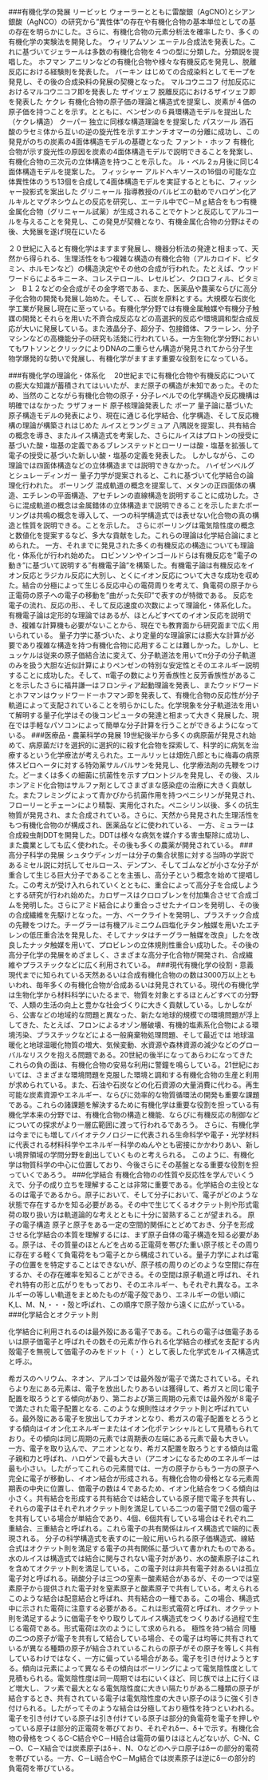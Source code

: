 ###有機化学の発展
リービッヒ
ウォーラーとともに雷酸銀（AgCNO)とシアン銀酸（AgNCO）の研究から”異性体”の存在や有機化合物の基本単位としての基の存在を明らかにした。さらに、有機化合物の元素分析法を確率したり、多くの有機化学の実験法を開発した。
ウィリアムソン
エーテル合成法を発表した。これに基づいてジェラールは多数の有機化合物を４つの型に分類した。分類説を提唱した。
ホフマン
アニリンなどの有機化合物や様々な有機反応を発見し、脱離反応における経験則を発表した。
バーキン
はじめての合成染料としてモープを発見し、その後の合成染料の発展の契機となった。
マルコウニコフ
付加反応におけるマルコウニコフ即を発表した
ザイツェフ
脱離反応におけるザイツェフ即を発表した
ケクレ
有機化合物の原子価の理論と構造式を提案し、炭素が４価の原子価を持つことを示す。とともに、ベンゼンの６員環構造モデルを提出した（ケクレ構造）
クーパー
独立に同様な構造理論をを提案した
パスツール
酒石酸のラセミ体から互いの逆の旋光性を示すエナンチオマーの分離に成功し、この発見がのちの炭素の4面体構造モデルの基礎となった
ファント・ホッフ
有機化合物が示す旋光性の原因を炭素の4面体構造モデルで説明できることを発案し、有機化合物の三次元の立体構造を持つことを示した。
ル・ベル
2ヵ月後に同じ4面体構造モデルを提案した。
フィッシャー
アルドヘキソースの16個の可能な立体異性体のうち13個を合成して4面体構造モデルを実証するとともに、フィッシャー投影式を案出した
グリニャール
指導教授のバルビエの勧めでハロゲン化アルキルとマグネシウムとの反応を研究し、エーテル中でC－Mｇ結合をもつ有機金属化合物（グリニャール試薬）が生成されることでケトンと反応してアルコールを与えることを発見し、この発見が契機となり、有機金属化合物の分野はその後、大発展を遂げ現在にいたる

２０世紀に入ると有機化学はますます発展し、機器分析法の発達と相まって、天然から得られる、生理活性をもつ複雑な構造の有機化合物（アルカロイド、ビタミン、ホルモンなど）の構造決定やその他の合成が行われた。たとえば、ウッドワードらによるキニーネ、コレステロール、レセルピン、クロロフィル、ビタミン　B１２などの全合成がその金字塔である、また、医薬品や農薬ならびに高分子化合物の開発も発展し始めた。そして、、石炭を原料とする。大規模な石炭化学工業が発展し現在に至っている。有機化学分野では有機金属触媒や有機分子触媒の開発とそれらを用いた不斉合成反応などの高選択的反応や環境調和型合成反応が大いに発展している。また液晶分子、超分子、包接錯体、フラーレン、分子マシンなどの高機能分子の研究も活発に行われている。一方生物化学分野においてもワトソンとクリックによりDNAの二重らせん構造が発見されてから分子生物学爆発的な勢いで発展し、有機化学がますます重要な役割をになっている。

###有機化学の理論化・体系化
　20世紀までに有機化合物や有機反応についての膨大な知識が蓄積されてはいいたが、まだ原子の構造が未知であった。そのため、当然のことながら有機化合物の原子・分子レベルでの化学構造や反応機構は明確ではなかった
ラザフォード
原子核理論発表した
ボーア
量子論に基づいた原子構造モデルの発表により、現在に通じる化学結合、化学構造、そして反応機構の理論が構築されはじめた
ルイスとラングミュア
八隅説を提案し、共有結合の概念を導き、またルイス構造式を考案した、さらにルイスはプロトンの授受に基づいた酸・塩基の定義であるブレンステッドとローリーは酸・塩基を拡張して電子の授受に基づいた新しい酸・塩基の定義を発表した。
しかしながら、この理論では四面体構造などの立体構造までは説明できなかった。
ハイゼンベルグとシュレーディンガー
量子力学が提案されると、これに基づいて化学結合の論理化行われた。
ボーリング
混成軌道の概念を提案して、メタンの正四面体の構造、エチレンの平面構造、アセチレンの直線構造を説明することに成功した。さらに混成軌道の概念は金属錯体の立体構造まで説明できることを示したまたボーリングは共鳴の概念を導入して、一つの科学構造式では表せない化合物の真の構造と性質を説明できる。ことを示した。
さらにボーリングは電気陰性度の概念と数値化を提案するなど、多大な貢献をした。これらの理論は化学結合論にまとめられた。
一方、それまでに発見された多くの有機反応の構造についても理論化・体系化が行われ始めた。
ロビンソンやインゴールドらは有機反応を”電子の動き”に基づいて説明する”有機電子論”を構築した。有機電子論は有機反応をイオン反応とラジカル反応に大別し、とくにイオン反応について大きな成功を収めた。結合の分極によって生じる反応中心の電荷周りを考えて、負電荷の原子から正電荷の原子への電子の移動を”曲がった矢印”で表すのが特徴である。
反応を電子の流れ、反応の形、、そして反応速度の次数によって理論化・体系化した。有機電子論は定形的な理論ではあるが、ほとんどすべてのイオン反応を説明でき、複雑な計算機も必要がないことから、現在でも教育面から研究面まで広く用いられている。
量子力学に基づいた、より定量的な理論家には膨大な計算が必要であり複雑な構造を持つ有機化合物に応用することは難しかった。しかし、ヒュッケルは従来の原子価結合法に変えて、分子軌道法を用いてπ分子の分子軌道のみを扱う大胆な近似計算によりペンゼンの特別な安定性とそのエネルギー説明することに成功した。そして、π電子の数により芳香族性と反芳香族性があることを示したさらに福井謙一はフロンティア起動理論を発表し、またウッドワードとホフマンはウッドワードーホフマン即を発表して、有機化合物の反応性が分子軌道によって支配されていることを明らかにした。化学現象を分子軌道法を用いて解明する量子化学はその後コンピュータの発達と相まって大きく発展した、現在では手軽なパソコンによって簡単な分子計算を行うことができるようになっている。
###医療品・農薬科学の発展
19世紀後半から多くの病原菌が発見され始めて、病原菌だけを選択的に選択的に殺す化合物を探索して、科学的に病気を治療するという化学療法が考えられた。エールリッヒは畑佐八郎ともに梅毒の病原体スピロヘータに対する特効薬サルバルサンを発見し、化学療法剤の先鞭をつけた。どーまくは多くの細菌に抗菌性を示すプロントジルを発見し、その後、スルホンアミド化合物はサルファ剤としてさまざまな感染症の治療に大きく貢献した。またフレミングによって青かびから抗菌作用を持つペニシリンが発見され、フローリーとチェーンにより精製、実用化された。ペニシリン以後、多くの抗生物質が発見され、また合成されている。さらに、天然から発見された生理活性をもつ有機化合物のが構成され、医薬品などに使われている、
一方、ミュラーは合成殺虫剤DDTを開発した。DDTは様々な病気を媒介する害虫駆除に成功し、また農業としても広く使われた。その後も多くの農薬が開発されている。
###高分子科学の発展
シュタウディンガーは分子の集合状態に対する当時の学説であるミセル説に対抗してセルロース、デンプン、そしてゴムなどが小さな分子が重合して生じる巨大分子であることを主張し、高分子という概念を始めて提唱した。この考えが受け入れられていくとともに、重合によって高分子を合成しようとする研究が行われ始めた。カロザースはクロロブレンを付加集合させて合成ゴムを発明した。さらにアミド結合により重合っさせたナイロンを発明し、その後の合成繊維を先駆けとなった。一方、ベークライトを発明し、プラスチック合成の先鞭をつけた。チーグラーは有機アルミニウム四塩化チタン触媒を用いたエチレンの低圧重合法を発見した、そしてナッタはチーグラー触媒を改良」したを改良したナッタ触媒を用いて、プロビレンの立体規則性重合い成功した。その後の高分子化学の発展をめざましく、さまざまな高分子化合物が開発され、合成繊維やプラスチックなどに広く利用されている。
###現代有機化学の役割・意義
現代までに知られている天然あるいは合成有機化合物のの数は3000万以上ともいわれ、毎年多くの有機化合物が合成あるいは発見されている。現代の有機化学は生物化学から材料科学にいたるまで、物質を対象とするほとんどすべての分野で、人類の生活の向上と豊かな社会づくりに大きく貢献している。しかしながら、公害などの地域的な問題と異なった、新たな地球的規模での環境問題が浮上してきた、たとえば、フロンによるオゾン層破壊、有機的塩素系化合物による環境汚染、プラスチックなどによる一般廃棄物処理問題、そして最近では
地球温暖化と地球温暖化物質の増大、気候変動、水資源や森林資源の減少などのグローバルなリスクを抱える問題である。20世紀の後半になってあらわになってきたこれらの負の面は、有機化合物の安易な利用に警鐘を鳴らしている。21世紀においては、さまざまな環境問題を克服した環境と調和する有機化合物の生産と利用が求められている。また、石油や石炭などの化石資源の大量消費に代わる。再生可能な炭素資源やエネルギー、ならびに効率的な物質循環法の開発も重要な課題である。これらの諸課題を解決するために有機化学は重要な役割を担っている有機化学本来の分野では、有機化合物の構造と機能、ならびに有機反応の制御などについての探求がより一層広範囲に渡って行われるであろう。
さらに、有機化学は今までにも増してバイオテクノロジーに代表される生命科学や電子・光学材料に代表される材料科学やエネルギー科学のぬんやとも密接にかかわりあい、新しい境界領域の学問分野を創出していくものと考えられる。
このように、有機化学は物質科学の中心に位置しており、今後さらにその基盤となる重要な役割を担っていくであろう。
###化学結合
有機化合物のの性質や反応性を学んでいくうえで、分子の成り立ちを理解することは非常に重要である。化学結合の主役となるのは電子であるから。原子において、そして分子において、電子がどのような状態で存在するかを知る必要がある。その中で生じてくるオクテット則や形式電荷の取り扱い方は軌道論的な考えとともに十分に習熟することが望まれる。
原子の電子構造
原子と原子をある一定の空間的関係にとどめておき、分子を形成させる化学結合の本質を理解するには、まず原子自体の電子構造を知る必要がある。原子は、その質量のほとんどを占める正電荷を帯びた重い原子核とその周りに存在する軽くて負電荷をもつ電子とから構成されている。量子力学によれば電子の位置をを特定することはできないが、原子核の周りのどのような空間に存在するか、その存在確率を知ることができる。その空間は原子軌道と呼ばれ、それぞれ特有の形と広がりをもっており、そのエネルギー、もそれぞれ異なる。エネルギーの等しい軌道をまとめたものが電子殻であり、エネルギーの低い順にK,L、M、N,・・・殻と呼ばれ、この順序で原子殻から遠くに広がっている。
###化学結合とオクテット則

化学結合に利用されるのは最外殻にある電子である。これらの電子は価電子あるいは原子価電子と呼ばれその数その元素が作られる化学結合の様式を支配する内殻電子を無視して価電子のみをドット（・）として表した化学式をルイス構造式と呼ぶ。

希ガスのヘリウム、ネオン、アルゴンでは最外殻が電子で満たされている。それらより左にある元素は、電子を放出したりあるいは獲得して、希ガスと同じ電子配置を取ろうとする傾向があり、第二および第三周期の元素では最外殻が８電子で満たされた電子配置となる.
このような規則性はオクテット則と呼ばれている。最外殻にある電子を放出してカチオンとなり、希ガスの電子配置をとろうとする傾向はイオン化エネルギーまたはイオン化ポテンシャルとして見積もられており。その傾向は同じ周期の元素では周期表の左端にある元素で最も大きい。
一方、電子を取り込んで、アニオンとなり、希ガス配置を取ろうとする傾向は電子親和力と呼ばれ、ハロゲンで最も大きい（アニオンになるためのエネルギーは最も小さい。したがってこれらの元素間では、一方の原子からもう一方の原子へ完全に電子が移動し、イオン結合が形成される。有機化合物の骨格となる元素周期表の中央に位置し、価電子の数は４であるため、イオン化結合をつくる傾向は小さく。共有結合を形成する共有結合では結合している原子間で電子を共有し、それらの電子はそれぞれオクテット則を満足している二つの電子間で2個の電子を共有している場合が単結合であり、4個、6個共有している場合はそれぞれ二重結合、三重結合と呼ばれる。これら電子の共有関係はルイス構造式で端的に表現される。
分子の科学構造式を表すのに一般に用いられる原子価構造式、線結合式はオクテット則を満足する電子の共有関係に基づいて書かれたものである。水のルイスは構造式では結合に関与されない電子対があり、水の酸素原子はこれを含めてオクテット則を満足している。この電子対は非共有電子対あるいは孤立電子対と呼ばれる。硝酸分子は三つの窒素ー酸素結合があるが、その一つでは窒素原子から提供された電子対を窒素原子と酸素原子で共有している。考えられるこのような結合は配意結合と呼ばれ、共有結合の一種である。この場合、構造式中に示された電荷に注意する必要がある。これは形式電荷と呼ばれ、オクテット則を満足するように価電子をやり取りしてルイス構造式をつくりあげる過程で生じる電荷である。形式電荷は次のようにして求められる。
極性を持つ結合
同種の二つの原子が電子を共有して結合している場合、その電子は均等に共有されているが異なる種類の原子が結合されているこれらの原子がその原子を等しく共有しているわけではなく、一方に偏っている場合がある。電子を引き付けようとする。傾向は元素によって異なるその傾向はボーリングによって電気陰性度として見積もられる。電気陰性度は同一周期では右にいくほど、同じ族では上に行くほど増大し、フッ素で最大となる電気陰性度に大きい隔たりがある二種類の原子が結合するとき、共有されている電子は電気陰性度の大きい原子のほうに強く引き付けられる。したがってそのような結合は分極しており極性を持つといわれる。電子を引き付けている原子は引き付けている原子は部分的負電荷を電子を押しやっている原子は部分的正電荷を帯びており、それぞれδー、δ＋で示す。有機化合物の骨格をつくるC-C結合やC－H結合は電荷の偏りはほとんどないが、C-N、C－O、C－X結合では炭素原子はδ＋、N、Oなどのヘテロ原子はδーの部分的電荷を帯びている。一方、C－Li結合やC－Mg結合では炭素原子は逆にδーの部分的負電荷を帯びている。